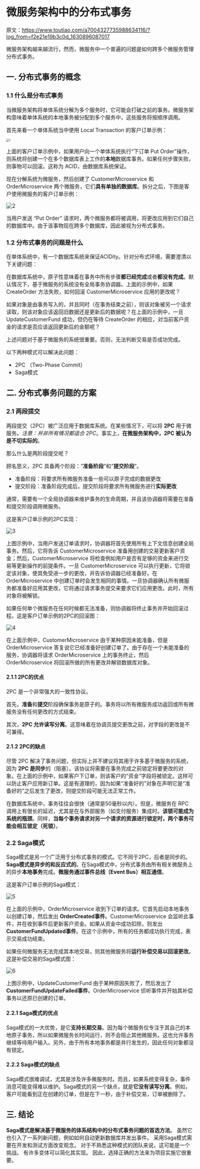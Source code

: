 # 微服务架构中的分布式事务

原文：https://www.toutiao.com/a7004327735988634116/?log_from=f2e21e19b3c0d_1630896087017



微服务架构越来越流行，然而，微服务中一个普遍的问题是如何跨多个微服务管理分布式事务。



## 一. 分布式事务的概念

### 1.1 什么是分布式事务

当微服务架构将单体系统分解为多个服务时，它可能会打破之前的事务。微服务架构意味着单体系统的本地事务被分配到多个服务中，这些服务将按顺序调用。

首先来看一个单体系统当中使用 Local Transaction 的客户订单示例：

<img src="./images/2PC_Saga/1.jpg" alt="1" style="zoom:50%;" />

上面的客户订单示例中，如果用户向一个单体系统执行“下订单 Put Order”操作，则系统将创建一个在多个数据库表上工作的**本地**数据库事务。如果任何步骤失败，则事物可以回滚。这称为 ACID，由数据库系统保证。

现在分解系统为微服务，然后创建了 CustomerMicroservice 和 OrderMicroservice 两个微服务，它们**具有单独的数据库**。拆分之后，下图是客户使用微服务的客户订单示例：

![2](./images/2PC_Saga/2.png)

当用户发送 “Put Order” 请求时，两个微服务都将被调用，将更改应用到它们自己的数据库中。由于该事物现在跨多个数据库，因此被视为分布式事务。

### 1.2 分布式事务的问题是什么

在单体系统中，有一个数据库系统来保证ACIDity。针对分布式环境，需要澄清以下关键问题：

在数据库系统中，原子性意味着在事务中所有步骤**都已经完成**或者**都没有完成**。默认情况下，基于微服务的系统没有全局事务协调器。上面的示例中，如果 CreateOrder 方法失败，如何回滚 CustomerMicroservice 应用的更改呢？

如果对象是由事务写入的，并且同时（在事务结束之前），则该对象被另一个请求读取，则该对象应该返回旧数据还是更新后的数据呢？在上面的示例中，一旦 UpdateCustomerFund 成功，但仍在等待 CreateOrder 的相应，对当前客户资金的请求是否应该返回更新后的金额呢？

上述问题对于基于微服务的系统很重要。否则，无法判断交易是否成功完成。

以下两种模式可以解决此问题：

* 2PC （Two-Phase Commit）
* Saga模式

## 二. 分布式事务问题的方案

### 2.1 两段提交

两段提交（2PC）被广泛应用于数据库系统。在某些情况下，可以将 **2PC** 用于微服务。*注意：并非所有情况都适合 2PC*。事实上，**在微服务架构中，2PC 被认为是不切实际的**。

那么什么是两阶段提交呢？

顾名思义，2PC 具备两个阶段：“**准备阶段**”和“**提交阶段**”。

* 准备阶段：将要求所有微服务准备一些可以原子完成的数据更改
* 提交阶段：准备阶段完成后，提交阶段将要求所有微服务进行**实际更改**

通常，需要有一个全局协调器来维护事务的生命周期，并且该协调器将需要在准备和提交阶段调用微服务。

这是客户订单示例的2PC实现：

![3](./images/2PC_Saga/3.jpg)

上图示例中，当用户发送订单请求时，协调器将首先使用所有上下文信息创建全局事务。然后，它将告诉 CustomerMicroservice 准备用创建的交易更新客户资金；然后，CustomerMicroservice 将检查例如用户是否有足够的资金来进行交易等更新操作的前提条件。一旦 CustomerMicroservice 可以执行更新，它将锁定该对象，使其免受进一步的更改，并告诉协调器已经准备好。在 OrderMicroservice 中创建订单时会发生相同的事情。一旦协调器确认所有微服务都准备好应用其更改，它将通过请求事务提交来要求它们应用更改。此时，所有对象将被解锁。

如果任何单个微服务在任何时候都无法准备，则协调器将终止事务并开始回滚过程。这是客户订单示例的2PC的回滚图：

![4](./images/2PC_Saga/4.png)

在上面示例中，CustomerMicroservice 由于某种原因未能准备，但是 OrderMicroservice 答复说它已经准备好创建订单了。由于存在一个未能准备的服务，协调器将请求 OrderMicroservice 上的事务终止，然后 OrderMicroservice 将回滚所做的所有更改并解锁数据库对象。

#### 2.1.1 2PC的优点

2PC 是一个非常强大的一致性协议。

首先，**准备**和**提交**阶段确保事务是原子的。事务将以所有微服务成功返回或所有微服务没有任何更改的方式结束。

其次，**2PC 允许读写分离**。这意味着在协调员提交更改之前，对字段的更改是不可兼得。

#### 2.1.2 2PC的缺点

尽管 2PC 解决了事务问题，但实际上并不建议将其用于许多基于微服务的系统，因为 **2PC 是同步**的（阻塞）。该协议将需要在事务完成之前锁定将要更改的对象。在上面的示例中，如果客户下订单，则该客户的“资金”字段将被锁定。这样可以防止客户应用新订单。这是有道理的，因为如果“准备好的”对象在声明它是“准备好的”之后发生了更改，则提交阶段可能无法正常工作。

在数据库系统中，事务往往会很快（通常是50毫秒以内）。但是，微服务在 RPC 调用上有很长的延迟，尤其是在与外部服务（如支付服务）集成时。**该锁可能成为系统的瓶颈**。同样，**当每个事务请求对另一个请求的资源进行锁定时，两个事务可能会相互锁定（死锁）**。

### 2.2 Saga模式

Saga模式是另一个广泛用于分布式事务的模式。它不同于2PC，后者是同步的。**Saga模式是异步的和反应式的**。在Saga模式中，分布式事务由所有相关微服务上的异步**本地事务**完成。**微服务通过事件总线（Event Bus）相互通信**。

这是客户订单示例的Saga模式：

![5](./images/2PC_Saga/5.jpg)

在上面的示例中，OrderMicroservice 收到下订单的请求。它首先启动本地事务以创建订单，然后发出 **OrderCreated事件**。CustomerMicroservice 会监听此事件，并在收到事件后更新客户资金。如果从资金中成功扣除，则发出 **CustomerFundUpdated事件**。在这个示例中，所有的任务都成功执行完成，表示交易成功结束。

如果任何微服务无法完成其本地交易，则其他微服务将**运行补偿交易以回滚更改**。这是补偿交易的Saga模式图：

![6](./images/2PC_Saga/6.png)

上图示例中，UpdateCustomerFund 由于某种原因失败了，然后发出了 **CustomerFundUpdateFailed事件**。OrderMicroservice 侦听事件并开始其补偿事务以还原已创建的订单。

#### 2.2.1 Saga模式的优点 

Saga模式的一大优势，是它**支持长期交易**。因为每个微服务仅专注于其自己的本地原子事务，所以如果微服务长时间运行，则不会阻止其他微服务。这也允许事务继续等待用户输入。另外，由于所有本地事务都是并行发生的，因此任何对象都没有锁定。

#### 2.2.2 Saga模式的缺点

Saga模式很难调试，尤其是涉及许多微服务时。而且，如果系统变得复杂，事件消息可能变得难以维护。Saga模式的另一个缺点，就是**它没有读写分离**。例如，客户可能看到正在创建的订单，但是在下一秒，由于补偿交易，订单被删除了。

## 三. 结论

**Saga模式是解决基于微服务的体系结构中的分布式事务问题的首选方法**。 虽然它也引入了一系列新问题，例如如何自动更新数据库并发出事件。 采用Saga模式需要在开发和测试方面改变观念。 对于不熟悉这种模式的团队来说，这可能是一个挑战。 有许多变体可以简化其实现。 因此，选择正确的方法来为项目实施它很重要。